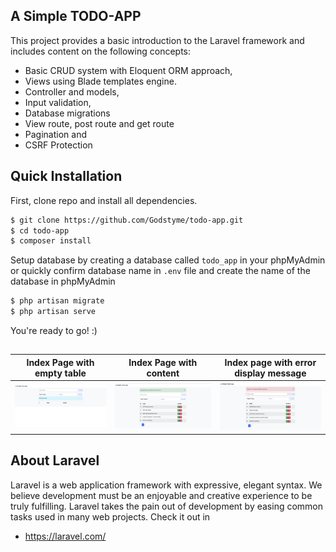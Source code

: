 ## A Simple TODO-APP
This project provides a basic introduction to the Laravel framework and includes content on the following concepts:
- Basic CRUD system with Eloquent ORM approach, 
- Views using Blade templates engine.
- Controller and models,
- Input validation,
- Database migrations
- View route, post route and get route
- Pagination and 
- CSRF Protection

## Quick Installation
First, clone repo and install all dependencies.
```sh
$ git clone https://github.com/Godstyme/todo-app.git
$ cd todo-app
$ composer install
```
Setup database by creating a database called `todo_app` in your phpMyAdmin or quickly confirm database name in `.env` file and create the name of the database in phpMyAdmin

```sh
$ php artisan migrate
$ php artisan serve
``` 

You're ready to go! :)
##
Index Page with empty table              |  Index  Page with content |  Index page with error display message
:-------------------------:|:-------------------------:|:-------------------------:
![Screenshot](public/assets/imgs/empty.png)  |  ![Screenshot](public/assets/imgs/content.png) | ![Screenshot](public/assets/imgs/error.png)

## About Laravel
Laravel is a web application framework with expressive, elegant syntax. We believe development must be an enjoyable and creative experience to be truly fulfilling. Laravel takes the pain out of development by easing common tasks used in many web projects. Check it out in 
- https://laravel.com/

